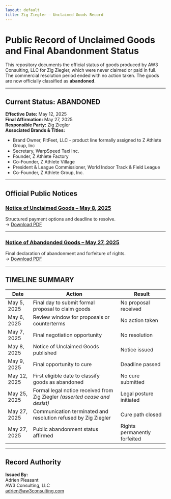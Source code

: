 ```yaml
---
layout: default
title: Zig Ziegler – Unclaimed Goods Record
---
```


# Public Record of Unclaimed Goods and Final Abandonment Status

This repository documents the official status of goods produced by AW3 Consulting, LLC for Zig Ziegler, which were never claimed or paid in full. The commercial resolution period ended with no action taken. The goods are now officially classified as **abandoned**.

---

## Current Status: ABANDONED  
**Effective Date:** May 12, 2025  
**Final Affirmation:** May 27, 2025  
**Responsible Party:** Zig Ziegler  
**Associated Brands & Titles:**
- Brand Owner, FitFeet, LLC  - product line formally assigned to Z Athlete Group, Inc
- Secretary, WarpSpeed Taxi Inc.  
- Founder, Z Athlete Factory  
- Co-Founder, Z Athlete Village  
- President & League Commissioner, World Indoor Track & Field League  
- Co-Founder, Z Athlete Group, Inc.

---

## Official Public Notices

### [Notice of Unclaimed Goods – May 8, 2025](./unclaimed-goods-notice-may8-2025)  
Structured payment options and deadline to resolve.  
→ [Download PDF](./zig-ziegler-unclaimed-goods-notice-may8-2025.pdf)

---

### [Notice of Abandonded Goods – May 27, 2025](./abandoned-goods-notice-may27-2025)  
Final declaration of abandonment and forfeiture of rights.  
→ [Download PDF](./zig-ziegler-abandoned-goods-notice-may27-2025.pdf)

---

## TIMELINE SUMMARY

| **Date**       | **Action**                                                                 | **Result**                            |
|----------------|----------------------------------------------------------------------------|---------------------------------------|
| May 5, 2025    | Final day to submit formal proposal to claim goods                         | No proposal received                  |
| May 6, 2025    | Review window for proposals or counterterms                                | No action taken                       |
| May 7, 2025    | Final negotiation opportunity                                              | No resolution                         |
| May 8, 2025    | Notice of Unclaimed Goods published                                        | Notice issued                         |
| May 9, 2025    | Final opportunity to cure                                                  | Deadline passed                       |
| May 12, 2025   | First eligible date to classify goods as abandoned                         | No cure submitted                     |
| May 25, 2025   | Formal legal notice received from Zig Ziegler *(asserted cease and desist)* | Legal posture initiated               |
| May 27, 2025   | Communication terminated and resolution refused by Zig Ziegler             | Cure path closed                      |
| May 27, 2025   | Public abandonment status affirmed                                         | Rights permanently forfeited          |

---

## Record Authority

**Issued By:**  
Adrien Pleasant  
AW3 Consulting, LLC  
adrien@aw3consulting.com